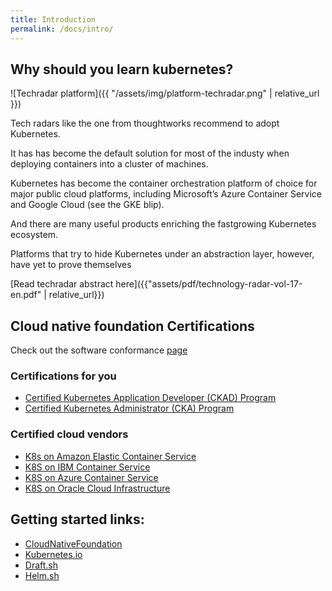 ```yaml
---
title: Introduction
permalink: /docs/intro/
---
```


## Why should you learn kubernetes?

![Techradar platform]({{ "/assets/img/platform-techradar.png" | relative_url }})


Tech radars like the one from thoughtworks recommend to adopt Kubernetes.

It has has become the default solution for most of the industy when deploying containers into a cluster of machines.

Kubernetes has become the container orchestration platform of choice for major public cloud platforms, 
including Microsoft’s Azure Container Service and Google Cloud (see the GKE blip).

And there are many useful products enriching the fastgrowing
Kubernetes ecosystem. 

Platforms that try to hide Kubernetes under an abstraction layer, however, have yet to prove themselves

[Read techradar abstract here]({{"assets/pdf/technology-radar-vol-17-en.pdf" | relative_url}})

## Cloud native foundation Certifications

Check out the software conformance [page](https://www.cncf.io/certification/software-conformance)

### Certifications for you
* [Certified Kubernetes Application Developer (CKAD) Program](https://www.cncf.io/certification/expert/cka/ckad/)
* [Certified Kubernetes Administrator (CKA) Program](https://www.cncf.io/certification/expert/cka/)

### Certified cloud vendors
* [K8s on Amazon Elastic Container Service](https://aws.amazon.com/eks/)
* [K8S on IBM Container Service](ttps://www.ibm.com/cloud/container-service)
* [K8S on Azure Container Service](https://azure.microsoft.com/en-us/services/container-service/)
* [K8S on Oracle Cloud Infrastructure](https://cloud.oracle.com/en_US/containers/engine/features)

## Getting started links:
* [CloudNativeFoundation](https://www.cncf.io/)
* [Kubernetes.io](https://kubernetes.io/)
* [Draft.sh](https://draft.sh/)
* [Helm.sh](https://helm.sh/)
